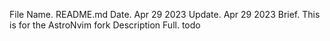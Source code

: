 File Name.				README.md
Date.					Apr 29 2023
Update.					Apr 29 2023
Brief.					This is for the AstroNvim fork
Description Full.			todo

